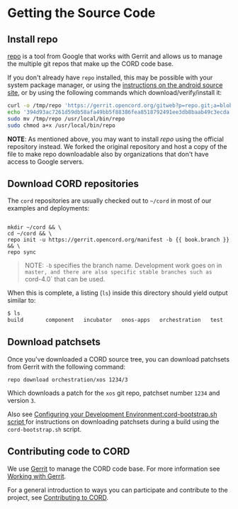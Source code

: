 # Getting the Source Code

## Install repo

[repo](https://code.google.com/archive/p/git-repo/) is a tool from Google that
works with Gerrit and allows us to manage the multiple git repos that make up
the CORD code base.

If you don't already have `repo` installed, this may be possible with your
system package manager, or using the [instructions on the android source
site](https://source.android.com/source/downloading#installing-repo), or by
using the following commands which download/verify/install it:

```sh
curl -o /tmp/repo 'https://gerrit.opencord.org/gitweb?p=repo.git;a=blob_plain;f=repo;hb=refs/heads/stable'
echo '394d93ac7261d59db58afa49bb5f88386fea8518792491ee3db8baab49c3ecda  /tmp/repo' | sha256sum -c -
sudo mv /tmp/repo /usr/local/bin/repo
sudo chmod a+x /usr/local/bin/repo
```

**NOTE**: As mentioned above, you may want to install *repo* using the official repository instead. We forked the original repository and host a copy of the file to make repo downloadable also by organizations that don't have access to Google servers.

## Download CORD repositories

The `cord` repositories are usually checked out to `~/cord` in most of our
examples and deployments:

<pre><code>
mkdir ~/cord && \
cd ~/cord && \
repo init -u https://gerrit.opencord.org/manifest -b {{ book.branch }} && \
repo sync
</code></pre>

> NOTE: `-b` specifies the branch name. Development work goes on in `master,
> and there are also specific stable branches such as `cord-4.0` that can be
> used.

When this is complete, a listing (`ls`) inside this directory should yield
output similar to:

```sh
$ ls
build		component	incubator	onos-apps	orchestration	test
```

## Download patchsets

Once you've downloaded a CORD source tree, you can download patchsets from
Gerrit with the following command:

```
repo download orchestration/xos 1234/3
```

Which downloads a patch for the `xos` git repo, patchset number `1234` and
version `3`.

Also see [Configuring your Development Environment:cord-bootstrap.sh script
](install.md#cord-bootstrap.sh-script) for instructions on downloading
patchsets during a build using the `cord-bootstrap.sh` script.

## Contributing code to CORD

We use [Gerrit](https://gerrit.opencord.org) to manage the CORD code base. For
more information see [Working with
Gerrit](https://wiki.opencord.org/display/CORD/Working+with+Gerrit).

For a general introduction to ways you can participate and contribute to the
project, see [Contributing to
CORD](https://wiki.opencord.org/display/CORD/Contributing+to+CORD).

